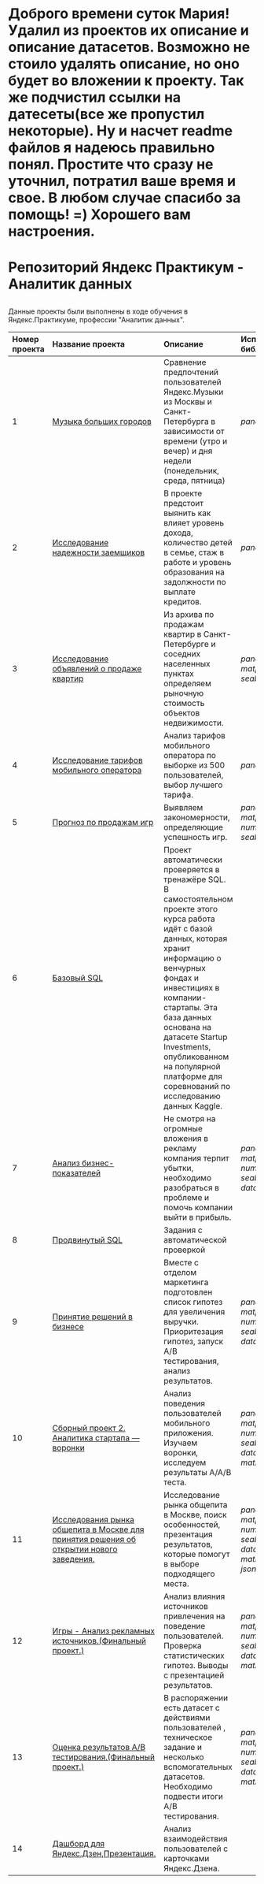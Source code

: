 # Доброго времени суток Мария! Удалил из проектов их описание и описание датасетов. Возможно не стоило удалять описание, но оно будет во вложении к проекту. Так же подчистил ссылки на датесеты(все же пропустил некоторые). Ну и насчет readme файлов я надеюсь правильно понял. Простите что сразу не уточнил, потратил ваше время и свое. В любом случае спасибо за помощь! =) Хорошего вам настроения.



# Репозиторий Яндекс Практикум - Аналитик данных


##

Данные проекты были выполнены в ходе обучения в Яндекс.Практикуме, профессии "Аналитик данных".



| Номер проекта | Название проекта | Описание | Используемые библиотеки | 
|:---------------|:------------------|:----------|:-------------------------|
|1              |[Музыка больших городов](https://github.com/Protobionik/yandex_praktikum/tree/c750a97bfd87467eb5a96d8da56162691c122e91/My%20progect/1.Music%20of%20big%20cities) | Сравнение предпочтений пользователей Яндекс.Музыки из Москвы и Санкт-Петербурга в зависимости от времени (утро и вечер) и дня недели (понедельник, среда, пятница)| *pandas* |
|2              |[Исследование надежности заемщиков](https://github.com/Protobionik/yandex_praktikum/tree/048288fa6b3c6438e61168a74f87f8fa196fad7a/My%20progect/2.Borrower%20reliability%20research)|В проекте предстоит выянить как влияет уровень дохода, количество детей в семье, стаж в работе и уровень образования на задолжности по выплате кредитов. | *pandas* |
|3              |[Исследование объявлений о продаже квартир](https://github.com/Protobionik/yandex_praktikum/tree/0caed24c2b0df6b67b519e2557adddd038b4b4c1/My%20progect/3.Apartments%20for%20sale)| Из архива по продажам квартир в Санкт-Петербурге и соседних населенных пунктах определяем рыночную стоимость объектов недвижимости. | *pandas*, *matplotlyb*, *seaborn*|
|4              |[Исследование тарифов мобильного оператора](https://github.com/Protobionik/yandex_praktikum/tree/21d518499b0611c1c607cfb7ec4df9b48643c470/My%20progect/4.Operator%20rates)|Анализ тарифов мобильного оператора по выборке из 500 пользователей, выбор лучшего тарифа. |*pandas*, *numpy*|
|5              |[Прогноз по продажам игр](https://github.com/Protobionik/yandex_praktikum/tree/86bfec8d01d44a7312b84647d167754e22148c41/My%20progect/5.Game%20forecast)|Выявляем закономерности, определяющие успешность игр.|*pandas*, *matplotlyb*, *numpy*, *seaborn*,  *scipy*|
|6              |[Базовый SQL](https://github.com/Protobionik/yandex_praktikum/tree/f97c85bbf82762e77731418609c01e9e7a40a72f/My%20progect/6.%D0%91%D0%B0%D0%B7%D0%BE%D0%B2%D1%8B%D0%B9%20SQL)|Проект автоматически проверяется в тренажёре SQL. В самостоятельном проекте этого курса работа идёт с базой данных, которая хранит информацию о венчурных фондах и инвестициях в компании-стартапы. Эта база данных основана на датасете Startup Investments, опубликованном на популярной платформе для соревнований по исследованию данных Kaggle.|
|7              |[Анализ бизнес-показателей](https://github.com/Protobionik/yandex_praktikum/tree/7e9dd4c433c7d6b120ef885ee01a0c58eb6c9ef6/My%20progect/7.Analysis%20of%20business%20KPI)|Не смотря на огромные вложения в рекламу компания терпит убытки, необходимо разобраться в проблеме и помочь компании выйти в прибыль.|*pandas*, *matplotlyb*, *numpy*, *seaborn*,  *datatime*|
|8              |[Продвинутый SQL](https://github.com/Protobionik/yandex_praktikum/blob/206fedc3f90ec2fdeee861de5855032b73ed4c23/My%20progect/8.%D0%9F%D1%80%D0%BE%D0%B4%D0%B2%D0%B8%D0%BD%D1%83%D1%82%D1%8B%D0%B9%20SQL/8.%D0%9F%D1%80%D0%BE%D0%B4%D0%B2%D0%B8%D0%BD%D1%83%D1%82%D1%8B%D0%B9%20SQL.md)|Задания с автоматической проверкой|
|9              |[Принятие решений в бизнесе](https://github.com/Protobionik/yandex_praktikum/tree/fbe69037d614c4c37569b5c12ef499ee3ec7edf4/My%20progect/9.Decision%20making%20in%20business)|Вместе с отделом маркетинга подготовлен список гипотез для увеличения выручки. Приоритезация гипотез, запуск А/В тестирования, анализ результатов.|*pandas*, *matplotlyb*, *numpy*, *seaborn*,  *datatime*,  *scipy*|
|10             |[Сборный проект 2. Аналитика стартапа — воронки](https://github.com/Protobionik/yandex_praktikum/tree/69a47e0c0b386de088d9f965fda09385057abff3/My%20progect/10.Prefabricated%20project)|Анализ поведения пользователей мобильного приложения. Изучаем воронки, исследуем результаты А/А/В теста.|*pandas*, *matplotlyb*, *numpy*, *seaborn*,  *datatime*,  *scipy*, *math*, *plotly*|
|11             |[Исследования рынка общепита в Москве для принятия решения об открытии нового заведения.](https://github.com/Protobionik/yandex_praktikum/tree/775350d44b7c6786535222fbb57b22c65146a5e6/My%20progect/11.How%20to%20tell%20a%20story%20with%20data)|Исследование рынка общепита в Москве, поиск особенностей, презентация результатов, которые помогут в выборе подходящего места.|*pandas*, *matplotlyb*, *numpy*, *seaborn*,  *datatime*,  *scipy*, *math*, *plotly*, *json*, *folium*|
|12             |[Игры - Анализ рекламных источников.(Финальный проект.)](https://github.com/Protobionik/yandex_praktikum/tree/64f0d7898ee51068ef52576a42add1fed2630264/My%20progect/12.Game%20final)|Анализ влияния источников привлечения на поведение пользователей. Проверка статистических гипотез. Выводы с презентацией результатов.|*pandas*, *matplotlyb*, *numpy*, *seaborn*,  *datatime*,  *scipy*, *math*, *plotly*|
|13             |[Оценка результатов А/В тестирования.(Финальный проект.)](https://github.com/Protobionik/yandex_praktikum/tree/3d088ca6d6cf0e272bc9763df2aad6f1f4fbfd9a/My%20progect/13.A.B%20Final)|В распоряжении есть датасет с действиями пользователей , техническое задание и несколько вспомогательных датасетов. Необходимо подвести итоги А/В тестирования.|*pandas*, *matplotlyb*, *numpy*, *seaborn*,  *datatime*,  *scipy*, *math*, *plotly*|
|14             |[Дашборд для Яндекс.Дзен](https://github.com/Protobionik/yandex_praktikum/tree/3d088ca6d6cf0e272bc9763df2aad6f1f4fbfd9a/My%20progect/14.%20Dashboard),[Презентация.](https://github.com/Protobionik/yandex_praktikum/blob/bdbba02824923fcd20f9fdb5bba6d23a0519b186/My%20progect/14.%20Dashboard/%D0%90%D0%BD%D0%B0%D0%BB%D0%B8%D0%B7%20%D0%BA%D0%B0%D1%80%D1%82%D0%BE%D1%87%D0%B5%D0%BA%20%D0%B2%D0%B7%D0%B0%D0%B8%D0%BC%D0%BE%D0%B4%D0%B5%D0%B9%D1%81%D1%82%D0%B2%D0%B8%D1%8F%20%D0%AF%D0%BD%D0%B4%D0%B5%D0%BA%D1%81%20%D0%94%D0%B7%D0%B5%D0%BD%D0%B0.pdf)|Анализ взаимодействия пользователей с карточками Яндекс.Дзена.|
